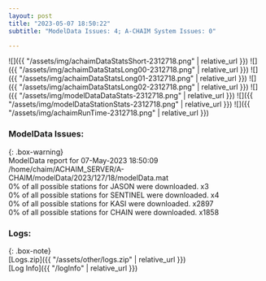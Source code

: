 ```yaml
---
layout: post
title: "2023-05-07 18:50:22"
subtitle: "ModelData Issues: 4; A-CHAIM System Issues: 0"

---
```


![]({{ "/assets/img/achaimDataStatsShort-2312718.png" | relative_url }})
![]({{ "/assets/img/achaimDataStatsLong00-2312718.png" | relative_url }})
![]({{ "/assets/img/achaimDataStatsLong01-2312718.png" | relative_url }})
![]({{ "/assets/img/achaimDataStatsLong02-2312718.png" | relative_url }})
![]({{ "/assets/img/modelDataDataStats-2312718.png" | relative_url }})
![]({{ "/assets/img/modelDataStationStats-2312718.png" | relative_url }})
![]({{ "/assets/img/achaimRunTime-2312718.png" | relative_url }})


### ModelData Issues:  
  
{: .box-warning}  
 ModelData report for 07-May-2023 18:50:09   
 /home/chaim/ACHAIM_SERVER/A-CHAIM/modelData/2023/127/18/modelData.mat   
 0% of all possible stations for JASON were downloaded. x3   
 0% of all possible stations for SENTINEL were downloaded. x4   
 0% of all possible stations for KASI were downloaded. x2897   
 0% of all possible stations for CHAIN were downloaded. x1858   
  


### Logs:  
  
{: .box-note}  
[Logs.zip]({{ "/assets/other/logs.zip" | relative_url }})  
[Log Info]({{ "/logInfo" | relative_url }})  
